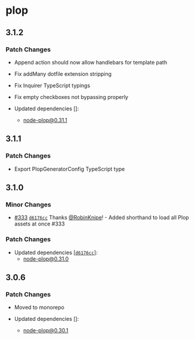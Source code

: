 # plop

## 3.1.2

### Patch Changes

- Append action should now allow handlebars for template path

* Fix addMany dotfile extension stripping

- Fix Inquirer TypeScript typings

* Fix empty checkboxes not bypassing properly

* Updated dependencies []:
  - node-plop@0.31.1

## 3.1.1

### Patch Changes

- Export PlopGeneratorConfig TypeScript type

## 3.1.0

### Minor Changes

- [#333](https://github.com/plopjs/plop/pull/333) [`d6176cc`](https://github.com/plopjs/plop/commit/d6176cce4ee57dfc18ad1c86ec467444e966567e) Thanks [@RobinKnipe](https://github.com/RobinKnipe)! - Added shorthand to load all Plop assets at once #333

### Patch Changes

- Updated dependencies [[`d6176cc`](https://github.com/plopjs/plop/commit/d6176cce4ee57dfc18ad1c86ec467444e966567e)]:
  - node-plop@0.31.0

## 3.0.6

### Patch Changes

- Moved to monorepo

- Updated dependencies []:
  - node-plop@0.30.1
